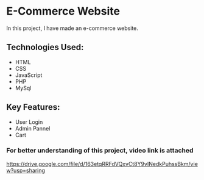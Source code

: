 # E-Commerce Website

In this project, I have made an e-commerce website.

## Technologies Used:
- HTML
- CSS
- JavaScript
- PHP
- MySql
  
## Key Features:
- User Login
- Admin Pannel
- Cart

### For better understanding of this project, video link is attached
https://drive.google.com/file/d/163etqRRFdVQxvCt8Y9vINedkPuhssBkm/view?usp=sharing
